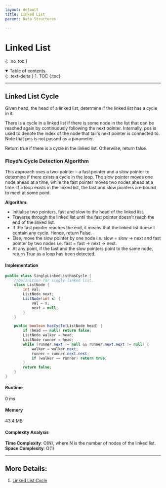 ```yaml
---
layout: default
title: Linked List
parent: Data Structures

---
```


# Linked List
{: .no_toc }

<details open markdown="block">
  <summary>
    Table of contents
  </summary>
  {: .text-delta }
1. TOC
{:toc}
</details>


---

## Linked List Cycle

Given head, the head of a linked list, determine if the linked list has a cycle in it.

There is a cycle in a linked list if there is some node in the list that can be reached again by continuously following the next pointer. Internally, pos is used to denote the index of the node that tail's next pointer is connected to. Note that pos is not passed as a parameter.

Return true if there is a cycle in the linked list. Otherwise, return false.

### Floyd’s Cycle Detection Algorithm

This approach uses a two-pointer – a fast pointer and a slow pointer to determine if there exists a cycle in the loop. The slow pointer moves one node ahead at a time, while the fast pointer moves two nodes ahead at a time.
If a loop exists in the linked list, the fast and slow pointers are bound to meet at some point.

**Algorithm:**

- Initialise two pointers, fast and slow to the head of the linked list.
- Traverse through the linked list until the fast pointer doesn’t reach the end of the linked list.
- If the fast pointer reaches the end, it means that the linked list doesn’t contain any cycle. Hence, return False.
- Else, move the slow pointer by one node i.e. slow = slow -> next and fast pointer by two nodes i.e. fast = fast -> next -> next.
- At any point, if the fast and the slow pointers point to the same node, return True as a loop has been detected.



####  Implementation

```java
public class SinglyLinkedListHasCycle {
    //Definition for singly-linked list.
    class ListNode {
        int val;
        ListNode next;
        ListNode(int x) {
            val = x;
            next = null;
        }
    }

    public boolean hasCycle(ListNode head) {
        if (head == null) return false;
        ListNode walker = head;
        ListNode runner = head;
        while (runner.next != null && runner.next.next != null) {
            walker = walker.next;
            runner = runner.next.next;
            if (walker == runner) return true;
        }
        return false;
    }
}
```

####  Runtime
0 ms

####  Memory
43.4 MB

####  Complexity Analysis

**Time Complexity**:
O(N), where N is the number of nodes of the linked list.
**Space Complexity**:
O(1) 




---

## More Details: 
1. [Linked List Cycle](https://leetcode.com/problems/linked-list-cycle/)







